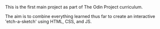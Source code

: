 This is the first main project as part of The Odin Project curriculum.

The aim is to combine everything learned thus far to create an interactive 'etch-a-sketch' using HTML, CSS, and JS.
